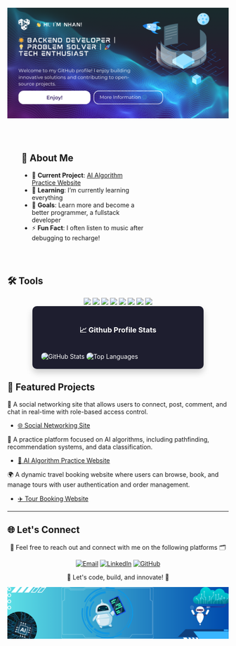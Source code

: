 
![Banner](https://raw.githubusercontent.com/NNTN32/NNTN32/main/Cover.png)

<section style="display: flex; align-items: center; justify-content: space-between; padding: 2rem;">
  <div>
    <h2>🌟 About Me</h2>
    <ul>
      <li>🔭 <strong>Current Project</strong>: <a href="https://github.com/NNTN32/WebsiteAlgorithims" target="_blank">AI Algorithm Practice Website</a></li>
      <li>🌱 <strong>Learning</strong>: I’m currently learning everything</li>
      <li>🥅 <strong>Goals</strong>: Learn more and become a better programmer, a fullstack developer</li>
      <li>⚡ <strong>Fun Fact</strong>: I often listen to music after debugging to recharge!</li>
    </ul>
  </div>

  <div style="width: 300px;">
    <script src="https://unpkg.com/@lottiefiles/lottie-player@latest/dist/lottie-player.js"></script>
    <lottie-player
      src="https://assets9.lottiefiles.com/packages/lf20_jtbfg2nb.json"  
      background="transparent"
      speed="1"
      style="width: 300px; height: 300px;"
      loop
      autoplay
    ></lottie-player>
  </div>
</section>


## 🛠️ Tools
<div align="center" style="margin-top: 10px;">
  <img src="https://img.shields.io/badge/.NET-512BD4?style=for-the-badge&logo=dotnet&logoColor=white" />
  <img src="https://img.shields.io/badge/SpringBoot-6DB33F?style=for-the-badge&logo=springboot&logoColor=white" />
  <img src="https://img.shields.io/badge/Node.js-339933?style=for-the-badge&logo=nodedotjs&logoColor=white" />
  <img src="https://img.shields.io/badge/React.js-61DAFB?style=for-the-badge&logo=react&logoColor=black" />
  <img src="https://img.shields.io/badge/MySQL-4479A1?style=for-the-badge&logo=mysql&logoColor=white" />
  <img src="https://img.shields.io/badge/SQL Server-CC2927?style=for-the-badge&logo=microsoftsqlserver&logoColor=white" />
  <img src="https://img.shields.io/badge/PostgreSQL-4169E1?style=for-the-badge&logo=postgresql&logoColor=white" />
  <img src="https://img.shields.io/badge/GitHub-181717?style=for-the-badge&logo=github&logoColor=white" />
</div>



<div style="display: flex; justify-content: center; gap: 20px; flex-wrap: wrap;">
  <!-- Stats Section -->
  <div style="background: #1e1e2f; color: white; padding: 20px; border-radius: 10px; text-align: center; box-shadow: 0 8px 15px rgba(0, 0, 0, 0.2); transition: transform 0.3s; width: 350px; display: flex; flex-direction: column; align-items: center;">
    <h3>📈 Github Profile Stats</h3>
    <ul style="list-style: none; padding: 0; margin: 0; text-align: left; width: 100%;">
      <img src="https://github-readme-stats.vercel.app/api?username=NNTN32&show_icons=true&theme=tokyonight&hide_title=true&count_private=true&hide_border=true" alt="GitHub Stats" style="margin-top: 20px; max-width: 100%; border-radius: 10px;">
      <img src="https://github-readme-stats.vercel.app/api/top-langs/?username=NNTN32&layout=compact&theme=tokyonight&hide_title=true&count_private=true&hide_border=true" alt="Top Languages" style="margin-top: 20px; max-width: 100%; border-radius: 10px;">
    </ul>
  </div>
</div>



## 🌟 Featured Projects

👥 A social networking site that allows users to connect, post, comment, and chat in real-time with role-based access control.  
- [🌐 Social Networking Site](https://github.com/NNTN32/WebsiteSocialNetwork)

🤖 A practice platform focused on AI algorithms, including pathfinding, recommendation systems, and data classification.  
- [🧠 AI Algorithm Practice Website](https://github.com/NNTN32/WebsiteAlgorithims)

🌍 A dynamic travel booking website where users can browse, book, and manage tours with user authentication and order management.  
- [✈️ Tour Booking Website](https://github.com/NNTN32/BookingTour)

  
---

## 🌐 Let's Connect

<p align="center">
  <a>🤝 Feel free to reach out and connect with me on the following platforms 🗂️</a>
</p>

<p align="center">
  <a href="mailto:masondaniel.dev@gmail.com"><img src="https://img.shields.io/badge/Gmail-D14836?style=for-the-badge&logo=gmail&logoColor=white" alt="Email"></a>
  <a href="https://www.linkedin.com/in/masonnn"><img src="https://img.shields.io/badge/LinkedIn-0077B5?style=for-the-badge&logo=linkedin&logoColor=white" alt="LinkedIn"></a>
  <a href="https://github.com/NNTN32"><img src="https://img.shields.io/badge/GitHub-181717?style=for-the-badge&logo=github&logoColor=white" alt="GitHub"></a>
</p>

<p align="center">
  <a>🚀 Let's code, build, and innovate! 🔧</a>
</p>

![Banner](https://raw.githubusercontent.com/NNTN32/NNTN32/main/Footer1.png)



